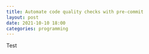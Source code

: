```yaml
---
title: Automate code quality checks with pre-commit
layout: post
date: 2021-10-10 18:00
categories: programming
---
```


Test
